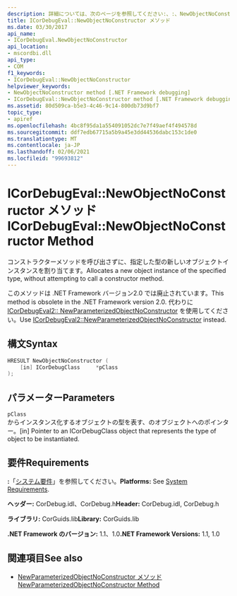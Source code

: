 ```yaml
---
description: 詳細については、次のページを参照してください:、:、NewObjectNoConstructor メソッド
title: ICorDebugEval::NewObjectNoConstructor メソッド
ms.date: 03/30/2017
api_name:
- ICorDebugEval.NewObjectNoConstructor
api_location:
- mscordbi.dll
api_type:
- COM
f1_keywords:
- ICorDebugEval::NewObjectNoConstructor
helpviewer_keywords:
- NewObjectNoConstructor method [.NET Framework debugging]
- ICorDebugEval::NewObjectNoConstructor method [.NET Framework debugging]
ms.assetid: 80d509ca-b5e3-4c46-9c14-800db73d9bf7
topic_type:
- apiref
ms.openlocfilehash: 4bc8f95da1a554091052dc7e7f49aef4f494578d
ms.sourcegitcommit: ddf7edb67715a5b9a45e3dd44536dabc153c1de0
ms.translationtype: MT
ms.contentlocale: ja-JP
ms.lasthandoff: 02/06/2021
ms.locfileid: "99693812"
---
```

# <a name="icordebugevalnewobjectnoconstructor-method"></a><span data-ttu-id="71688-103">ICorDebugEval::NewObjectNoConstructor メソッド</span><span class="sxs-lookup"><span data-stu-id="71688-103">ICorDebugEval::NewObjectNoConstructor Method</span></span>

<span data-ttu-id="71688-104">コンストラクターメソッドを呼び出さずに、指定した型の新しいオブジェクトインスタンスを割り当てます。</span><span class="sxs-lookup"><span data-stu-id="71688-104">Allocates a new object instance of the specified type, without attempting to call a constructor method.</span></span>  
  
 <span data-ttu-id="71688-105">このメソッドは .NET Framework バージョン2.0 では廃止されています。</span><span class="sxs-lookup"><span data-stu-id="71688-105">This method is obsolete in the .NET Framework version 2.0.</span></span> <span data-ttu-id="71688-106">代わりに [ICorDebugEval2:: NewParameterizedObjectNoConstructor](icordebugeval2-newparameterizedobjectnoconstructor-method.md) を使用してください。</span><span class="sxs-lookup"><span data-stu-id="71688-106">Use [ICorDebugEval2::NewParameterizedObjectNoConstructor](icordebugeval2-newparameterizedobjectnoconstructor-method.md) instead.</span></span>  
  
## <a name="syntax"></a><span data-ttu-id="71688-107">構文</span><span class="sxs-lookup"><span data-stu-id="71688-107">Syntax</span></span>  
  
```cpp  
HRESULT NewObjectNoConstructor (  
    [in] ICorDebugClass     *pClass  
);  
```  
  
## <a name="parameters"></a><span data-ttu-id="71688-108">パラメーター</span><span class="sxs-lookup"><span data-stu-id="71688-108">Parameters</span></span>  

 `pClass`  
 <span data-ttu-id="71688-109">からインスタンス化するオブジェクトの型を表す、のオブジェクトへのポインター。</span><span class="sxs-lookup"><span data-stu-id="71688-109">[in] Pointer to an ICorDebugClass object that represents the type of object to be instantiated.</span></span>  
  
## <a name="requirements"></a><span data-ttu-id="71688-110">要件</span><span class="sxs-lookup"><span data-stu-id="71688-110">Requirements</span></span>  

 <span data-ttu-id="71688-111">**:**「[システム要件](../../get-started/system-requirements.md)」を参照してください。</span><span class="sxs-lookup"><span data-stu-id="71688-111">**Platforms:** See [System Requirements](../../get-started/system-requirements.md).</span></span>  
  
 <span data-ttu-id="71688-112">**ヘッダー:** CorDebug.idl、CorDebug.h</span><span class="sxs-lookup"><span data-stu-id="71688-112">**Header:** CorDebug.idl, CorDebug.h</span></span>  
  
 <span data-ttu-id="71688-113">**ライブラリ:** CorGuids.lib</span><span class="sxs-lookup"><span data-stu-id="71688-113">**Library:** CorGuids.lib</span></span>  
  
 <span data-ttu-id="71688-114">**.NET Framework のバージョン:** 1.1、1.0</span><span class="sxs-lookup"><span data-stu-id="71688-114">**.NET Framework Versions:** 1.1, 1.0</span></span>  
  
## <a name="see-also"></a><span data-ttu-id="71688-115">関連項目</span><span class="sxs-lookup"><span data-stu-id="71688-115">See also</span></span>

- [<span data-ttu-id="71688-116">NewParameterizedObjectNoConstructor メソッド</span><span class="sxs-lookup"><span data-stu-id="71688-116">NewParameterizedObjectNoConstructor Method</span></span>](icordebugeval2-newparameterizedobjectnoconstructor-method.md)
